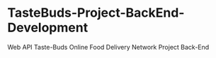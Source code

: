 # TasteBuds-Project-BackEnd-Development
Web API Taste-Buds Online Food Delivery Network Project Back-End
